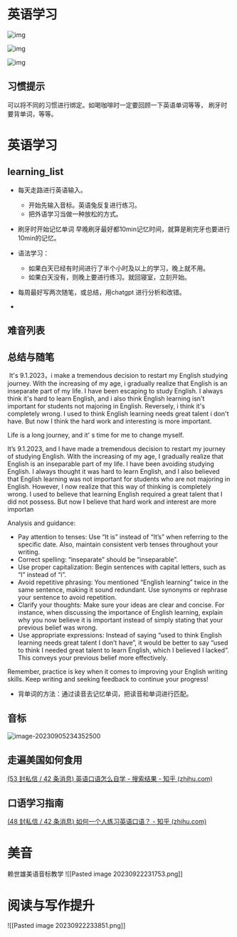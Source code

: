 # 英语学习

![img](https://i0.hdslb.com/bfs/note/8dd7d044eb2408be81921c35d21c72a4edcc4482.png@!web-comment-note.webp)

![img](https://i0.hdslb.com/bfs/note/2ba411ee3d8fbd8f5a20350edc8fa7c15a858bb6.png@!web-comment-note.webp)

![img](https://i0.hdslb.com/bfs/note/0e6f6a0ca32cae2a50dc7078668810327b30e7db.png@!web-comment-note.webp)

## 习惯提示

可以将不同的习惯进行绑定。如喝咖啡时一定要回顾一下英语单词等等， 刷牙时要背单词，等等。





# 英语学习

## learning_list

* 每天走路进行英语输入。
  * 开始先输入音标。英语兔反复进行练习。
  * 把外语学习当做一种放松的方式。
* 刷牙时开始记忆单词 早晚刷牙最好都10min记忆时间，就算是刷完牙也要进行10min的记忆。
* 语法学习：
  * 如果白天已经有时间进行了半个小时及以上的学习，晚上就不用。
  * 如果白天没有，则晚上要进行练习。就回寝室，立刻开始。

* 每周最好写两次随笔，或总结，用chatgpt 进行分析和改错。
* 

## 难音列表

## 总结与随笔

​	It's 9.1.2023，i make a tremendous decision to restart my English studying journey. With the increasing of my age, i gradually realize that English is an inseparate part of my life.  I have been escaping to study English. I always think it's hard to learn English, and i also think English learning isn't important for students not majoring in English. Reversely, i think it's completely wrong. I used to think English learning needs great talent i don't have. But now I think the hard work and interesting is more important.

Life is a long journey,  and it' s time for me to change myself. 



   It’s 9.1.2023, and I have made a tremendous decision to restart my journey of studying English. With the increasing of my age, I gradually realize that English is an inseparable part of my life. I have been avoiding studying English. I always thought it was hard to learn English, and I also believed that English learning was not important for students who are not majoring in English. However, I now realize that this way of thinking is completely wrong. I used to believe that learning English required a great talent that I did not possess. But now I believe that hard work and interest are more importan



Analysis and guidance:

- Pay attention to tenses: Use “It is” instead of “It’s” when referring to the specific date. Also, maintain consistent verb tenses throughout your writing.
- Correct spelling: “inseparate” should be “inseparable”.
- Use proper capitalization: Begin sentences with capital letters, such as “I” instead of “i”.
- Avoid repetitive phrasing: You mentioned “English learning” twice in the same sentence, making it sound redundant. Use synonyms or rephrase your sentence to avoid repetition.
- Clarify your thoughts: Make sure your ideas are clear and concise. For instance, when discussing the importance of English learning, explain why you now believe it is important instead of simply stating that your previous belief was wrong.
- Use appropriate expressions: Instead of saying “used to think English learning needs great talent I don’t have”, it would be better to say “used to think I needed great talent to learn English, which I believed I lacked”. This conveys your previous belief more effectively.

Remember, practice is key when it comes to improving your English writing skills. Keep writing and seeking feedback to continue your progress!



* 背单词的方法：通过读音去记忆单词，把读音和单词进行匹配。



## 音标

![image-20230905234352500](C:\Users\86155\AppData\Roaming\Typora\typora-user-images\image-20230905234352500.png)
## 走遍美国如何食用
[(53 封私信 / 42 条消息) 英语口语怎么自学 - 搜索结果 - 知乎 (zhihu.com)](https://www.zhihu.com/search?q=%E8%8B%B1%E8%AF%AD%E5%8F%A3%E8%AF%AD%E6%80%8E%E4%B9%88%E8%87%AA%E5%AD%A6&search_source=Suggestion&utm_content=search_suggestion&type=content)



 ## 口语学习指南
[(48 封私信 / 42 条消息) 如何一个人练习英语口语？ - 知乎 (zhihu.com)](https://www.zhihu.com/question/20645752/answer/2382710901)

# 美音
赖世雄美语音标教学
![[Pasted image 20230922231753.png]]

# 阅读与写作提升
![[Pasted image 20230922233851.png]]